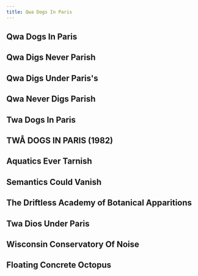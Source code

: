 ```yaml
---
title: Qwa Dogs In Paris
---
```


## Qwa Dogs In Paris
## Qwa Digs Never Parish
## Qwa Digs Under Paris's
## Qwa Never Digs Parish
## Twa Dogs In Paris
## TWÅ DOGS IN PARIS (1982)
## Aquatics Ever Tarnish
## Semantics Could Vanish
## The Driftless Academy of Botanical Apparitions
## Twa Dios Under Paris
## Wisconsin Conservatory Of Noise
## Floating Concrete Octopus
